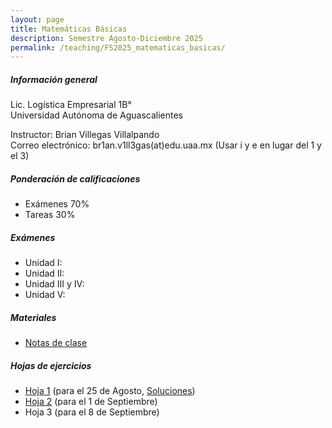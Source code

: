 ```yaml
---
layout: page
title: Matemáticas Básicas
description: Semestre Agosto-Diciembre 2025
permalink: /teaching/FS2025_matematicas_basicas/
---
```


##### Información general
Lic. Logística Empresarial 1B°\
Universidad Autónoma de Aguascalientes

Instructor: Brian Villegas Villalpando\
Correo electrónico: br1an.v1ll3gas(at)edu.uaa.mx (Usar i y e en lugar del 1 y el 3)

##### Ponderación de calificaciones
- Exámenes 70%
- Tareas 30%

##### Exámenes
- Unidad I: 
- Unidad II:
- Unidad III y IV:
- Unidad V:

##### Materiales
- [Notas de clase]()

##### Hojas de ejercicios
- [Hoja 1](/assets/pdf/teaching/FS25_matematicas_basicas/hw1_mb.pdf "Descargar") (para el 25 de Agosto, [Soluciones](/assets/pdf/teaching/FS25_matematicas_basicas/soluciones_hw1_mb.pdf "Descargar"))
- [Hoja 2](/assets/pdf/teaching/FS25_matematicas_basicas/hw2_mb.pdf "Descargar") (para el 1 de Septiembre)
- Hoja 3 (para el 8 de Septiembre)

